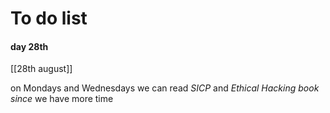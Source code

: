 
# To do list 

#### day 28th 
[[28th august]]


on Mondays and Wednesdays we can read *SICP* and *Ethical Hacking book since* we have more time 